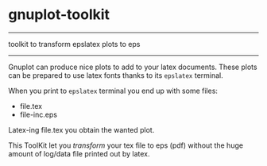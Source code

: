# gnuplot-toolkit 

___

toolkit to transform epslatex plots to eps
___

Gnuplot can produce nice plots to add to your latex documents.
These plots can be prepared to use latex fonts thanks to its `epslatex`
terminal.

When you print to `epslatex` terminal you end up with some files:
- file.tex
- file-inc.eps

Latex-ing file.tex you obtain the wanted plot.

This ToolKit let you _transform_ your tex file to eps (pdf) without the huge
amount of log/data file printed out by latex.
